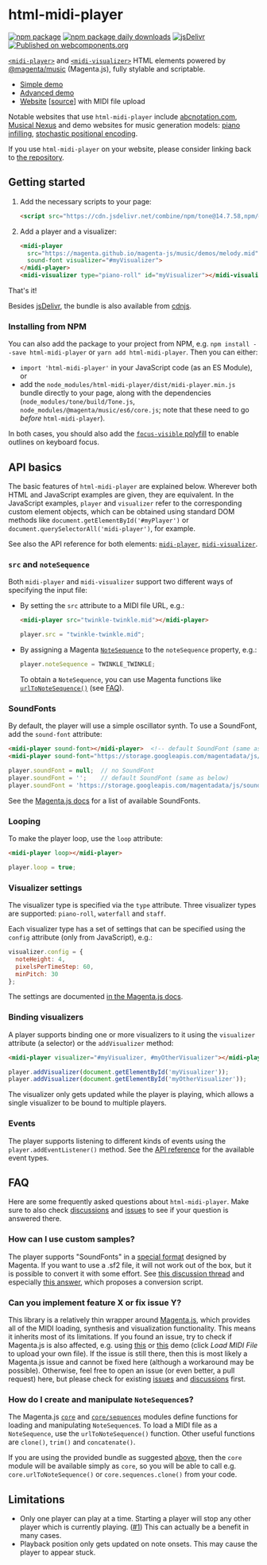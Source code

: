 # html-midi-player

[![npm package](https://badge.fury.io/js/html-midi-player.svg)](https://badge.fury.io/js/html-midi-player)
[![npm package daily downloads](https://badgen.net/npm/dm/html-midi-player)](https://npmjs.com/package/html-midi-player)
[![jsDelivr](https://data.jsdelivr.com/v1/package/npm/html-midi-player/badge?style=rounded)](https://www.jsdelivr.com/package/npm/html-midi-player)
[![Published on webcomponents.org](https://img.shields.io/badge/webcomponents.org-published-blue.svg)](https://www.webcomponents.org/element/html-midi-player)

[`<midi-player>`](https://github.com/cifkao/html-midi-player/blob/master/doc/midi-player.md#midi-player)
and [`<midi-visualizer>`](https://github.com/cifkao/html-midi-player/blob/master/doc/midi-visualizer.md#midi-visualizer)
HTML elements powered by [@magenta/music](https://github.com/magenta/magenta-js/tree/master/music/) (Magenta.js), fully stylable and scriptable.

* [Simple demo](https://codepen.io/cifkao/pen/WNwpLzL)
* [Advanced demo](https://codepen.io/cifkao/pen/GRZxqZN)
* [Website](https://cifkao.github.io/html-midi-player/) [[source](https://github.com/cifkao/html-midi-player/tree/www)] with MIDI file upload

Notable websites that use `html-midi-player` include [abcnotation.com](https://abcnotation.com/), [Musical Nexus](https://musicalnexus.net/) and demo websites for music generation models: [piano infilling](https://jackyhsiung.github.io/piano-infilling-demo/), [stochastic positional encoding](https://cifkao.github.io/spe/).

If you use `html-midi-player` on your website, please consider linking back to [the repository](https://github.com/cifkao/html-midi-player/).

## Getting started

1. Add the necessary scripts to your page:

   ```html
   <script src="https://cdn.jsdelivr.net/combine/npm/tone@14.7.58,npm/@magenta/music@1.23.1/es6/core.js,npm/focus-visible@5,npm/html-midi-player@1.5.0"></script>
   ```

2. Add a player and a visualizer:

   <!---
   ```
   <custom-element-demo>
     <template>
       <script src="https://cdn.jsdelivr.net/combine/npm/tone@14.7.58,npm/@magenta/music@1.23.1/es6/core.js,npm/focus-visible@5,npm/html-midi-player@1.5.0"></script>
       <next-code-block></next-code-block>
     </template>
   </custom-element-demo>
   ```
   -->
   ```html
   <midi-player
     src="https://magenta.github.io/magenta-js/music/demos/melody.mid"
     sound-font visualizer="#myVisualizer">
   </midi-player>
   <midi-visualizer type="piano-roll" id="myVisualizer"></midi-visualizer>
   ```

That's it!

Besides [jsDelivr](https://www.jsdelivr.com/package/npm/html-midi-player), the bundle is also available from [cdnjs](https://cdnjs.com/libraries/html-midi-player).

### Installing from NPM

You can also add the package to your project from NPM, e.g. `npm install --save html-midi-player` or `yarn add html-midi-player`. Then you can either:
- `import 'html-midi-player'` in your JavaScript code (as an ES Module), or
- add the `node_modules/html-midi-player/dist/midi-player.min.js` bundle directly to your page, along with the dependencies (`node_modules/tone/build/Tone.js`, `node_modules/@magenta/music/es6/core.js`; note that these need to go *before* `html-midi-player`).

In both cases, you should also add the [`focus-visible` polyfill](https://github.com/WICG/focus-visible) to enable outlines on keyboard focus.

## API basics

The basic features of `html-midi-player` are explained below. Wherever both HTML and JavaScript examples are given, they are equivalent. In the JavaScript examples, `player` and `visualizer` refer to the corresponding custom element objects, which can be obtained using standard DOM methods like `document.getElementById('#myPlayer')` or `document.querySelectorAll('midi-player')`, for example.

See also the API reference for both elements:
[`midi-player`](https://github.com/cifkao/html-midi-player/blob/master/doc/midi-player.md#midi-player),
[`midi-visualizer`](https://github.com/cifkao/html-midi-player/blob/master/doc/midi-visualizer.md#midi-visualizer).

### `src` and `noteSequence`
Both `midi-player` and `midi-visualizer` support two different ways of specifying the input file:
- By setting the `src` attribute to a MIDI file URL, e.g.:
  ```html
  <midi-player src="twinkle-twinkle.mid"></midi-player>
  ```
  ```javascript
  player.src = "twinkle-twinkle.mid";
  ```
- By assigning a Magenta [`NoteSequence`](https://hello-magenta.glitch.me/#playing-a-notesequence) to the `noteSequence` property, e.g.:
  ```javascript
  player.noteSequence = TWINKLE_TWINKLE;
  ```
  To obtain a `NoteSequence`, you can use Magenta functions like [`urlToNoteSequence()`](https://magenta.github.io/magenta-js/music/modules/_core_.html#urltonotesequence) (see [FAQ](#how-do-i-create-and-manipulate-notesequences)).

### SoundFonts
By default, the player will use a simple oscillator synth. To use a SoundFont, add the `sound-font` attribute:
```html
<midi-player sound-font></midi-player>  <!-- default SoundFont (same as below) -->
<midi-player sound-font="https://storage.googleapis.com/magentadata/js/soundfonts/sgm_plus"></midi-player>
```
```javascript
player.soundFont = null;  // no SoundFont
player.soundFont = '';    // default SoundFont (same as below)
player.soundFont = 'https://storage.googleapis.com/magentadata/js/soundfonts/sgm_plus';
```
See the [Magenta.js docs](https://magenta.github.io/magenta-js/music/index.html#soundfonts) for a list of available SoundFonts.

### Looping
To make the player loop, use the `loop` attribute:
```html
<midi-player loop></midi-player>
```
```javascript
player.loop = true;
```

### Visualizer settings
The visualizer type is specified via the `type` attribute. Three visualizer types are supported: `piano-roll`, `waterfall` and `staff`.

Each visualizer type has a set of settings that can be specified using the `config` attribute (only from JavaScript), e.g.:
```javascript
visualizer.config = {
  noteHeight: 4,
  pixelsPerTimeStep: 60,
  minPitch: 30
};
```
The settings are documented [in the Magenta.js docs](https://magenta.github.io/magenta-js/music/interfaces/_core_visualizer_.visualizerconfig.html).

### Binding visualizers
A player supports binding one or more visualizers to it using the `visualizer` attribute (a selector) or the `addVisualizer` method:
```html
<midi-player visualizer="#myVisualizer, #myOtherVisualizer"></midi-player>
```
```javascript
player.addVisualizer(document.getElementById('myVisualizer'));
player.addVisualizer(document.getElementById('myOtherVisualizer'));
```
The visualizer only gets updated while the player is playing, which allows a single visualizer to be bound to multiple players.

### Events
The player supports listening to different kinds of events using the `player.addEventListener()` method. See the [API reference](https://github.com/cifkao/html-midi-player/blob/master/doc/midi-player.md#events) for the available event types.

## FAQ
Here are some frequently asked questions about `html-midi-player`. Make sure to also check [discussions](https://github.com/cifkao/html-midi-player/discussions) and [issues](https://github.com/cifkao/html-midi-player/issues?q=is%3Aissue) to see if your question is answered there.

### How can I use custom samples?
The player supports "SoundFonts" in a [special format](https://github.com/magenta/magenta-js/blob/d8a76682abb0979b985e4b80f6b68b5123b9f8d5/music/src/core/soundfont.ts#L381-L419) designed by Magenta. If you want to use a .sf2 file, it will not work out of the box, but it is possible to convert it with some effort. See [this discussion thread](https://github.com/cifkao/html-midi-player/discussions/43) and especially [this answer](https://github.com/cifkao/html-midi-player/discussions/43#discussioncomment-5439676), which proposes a conversion script.

### Can you implement feature X or fix issue Y?
This library is a relatively thin wrapper around [Magenta.js](https://github.com/magenta/magenta-js/), which provides all of the MIDI loading, synthesis and visualization functionality. This means it inherits most of its limitations. If you found an issue, try to check if Magenta.js is also affected, e.g. using [this](https://magenta.github.io/magenta-js/music/demos/player.html) or [this](https://magenta.github.io/magenta-js/music/demos/visualizer.html) demo (click *Load MIDI File* to upload your own file). If the issue is still there, then this is most likely a Magenta.js issue and cannot be fixed here (although a workaround may be possible). Otherwise, feel free to open an issue (or even better, a pull request) here, but please check for existing [issues](https://github.com/cifkao/html-midi-player/issues?q=is%3Aissue) and [discussions](https://github.com/cifkao/html-midi-player/discussions) first.

### How do I create and manipulate `NoteSequence`s?
The Magenta.js [`core`](https://magenta.github.io/magenta-js/music/modules/_core_.html) and [`core/sequences`](https://magenta.github.io/magenta-js/music/modules/_core_sequences_.html) modules define functions for loading and manipulating `NoteSequence`s. To load a MIDI file as a `NoteSequence`, use the `urlToNoteSequence()` function. Other useful functions are `clone()`, `trim()` and `concatenate()`. 

If you are using the provided bundle as suggested [above](#getting-started), then the `core` module will be available simply as `core`, so you will be able to call e.g. `core.urlToNoteSequence()` or `core.sequences.clone()` from your code.

## Limitations
- Only one player can play at a time. Starting a player will stop any other player which is currently playing. ([#1](https://github.com/cifkao/html-midi-player/issues/1))
  This can actually be a benefit in many cases.
- Playback position only gets updated on note onsets. This may cause the player to appear stuck.
